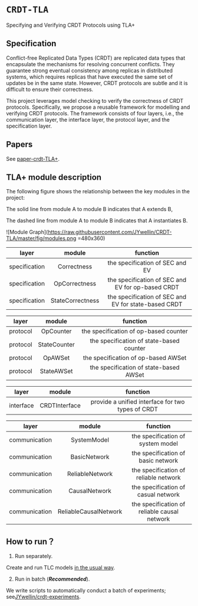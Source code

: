 # `CRDT-TLA`
Specifying and Verifying CRDT Protocols using TLA+

## Specification
Conflict-free Replicated Data Types (CRDT) are replicated data types that encapsulate the mechanisms for resolving concurrent conflicts. They guarantee strong eventual consistency among replicas in distributed systems, which requires replicas that have executed the same set of updates be in the same state. However, CRDT protocols are subtle and it is difficult to ensure their correctness. 

This project leverages model checking to verify the correctness of CRDT protocols. Specifically, we propose a reusable framework for modelling and verifying CRDT protocols. The framework consists of four layers, i.e., the communication layer, the interface layer, the protocol layer, and the specification layer.

## Papers
See [paper-crdt-TLA+](https://raw.githubusercontent.com/JYwellin/CRDT-TLA/master/paper/2020-JOS-CRDT.pdf).

## TLA+ module description
The following figure shows the relationship between the key modules in the project:

The solid line from module A to module B indicates that A extends B,

The dashed line from module A to module B indicates that A instantiates B.

![Module Graph](https://raw.githubusercontent.com/JYwellin/CRDT-TLA/master/fig/modules.png =480x360)

layer|module|function
:---:|:--:|:---:
specification|Correctness|the specification of SEC and EV|
specification|OpCorrectness|the specification of SEC and EV for op-based CRDT|
specification|StateCorrectness|the specification of SEC and EV for state-based CRDT|

layer|module|function
:---:|:--:|:---:
protocol|OpCounter|the specification of op-based counter
protocol|StateCounter|the specification of state-based counter
protocol|OpAWSet|the specification of op-based AWSet
protocol|StateAWSet|the specification of state-based AWSet

layer|module|function
:---:|:--:|:---:
interface|CRDTInterface|provide a unified interface for two types of CRDT

layer|module|function
:---:|:--:|:---:
communication|SystemModel|the specification of system model
communication|BasicNetwork|the specification of basic network
communication|ReliableNetwork|the specification of reliable network
communication|CausalNetwork|the specification of casual network
communication|ReliableCausalNetwork|the specification of reliable causal network

## How to run？
1. Run separately.

Create and run TLC models [in the usual way](https://tla.msr-inria.inria.fr/tlatoolbox/doc/model/model.html).

2. Run in batch (***Recommended***).

We write scripts to automatically conduct a batch of experiments; see[JYwellin/crdt-experiments](https://github.com/JYwellin/crdt-experiment).
